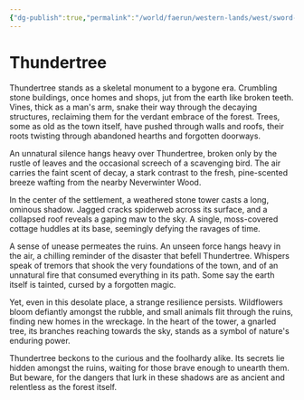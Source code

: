 ```yaml
---
{"dg-publish":true,"permalink":"/world/faerun/western-lands/west/sword-coast/neverwinter-wood/thundertree/"}
---
```



# Thundertree

Thundertree stands as a skeletal monument to a bygone era. Crumbling stone buildings, once homes and shops, jut from the earth like broken teeth. Vines, thick as a man's arm, snake their way through the decaying structures, reclaiming them for the verdant embrace of the forest. Trees, some as old as the town itself, have pushed through walls and roofs, their roots twisting through abandoned hearths and forgotten doorways.

An unnatural silence hangs heavy over Thundertree, broken only by the rustle of leaves and the occasional screech of a scavenging bird. The air carries the faint scent of decay, a stark contrast to the fresh, pine-scented breeze wafting from the nearby Neverwinter Wood.

In the center of the settlement, a weathered stone tower casts a long, ominous shadow. Jagged cracks spiderweb across its surface, and a collapsed roof reveals a gaping maw to the sky. A single, moss-covered cottage huddles at its base, seemingly defying the ravages of time.

A sense of unease permeates the ruins. An unseen force hangs heavy in the air, a chilling reminder of the disaster that befell Thundertree. Whispers speak of tremors that shook the very foundations of the town, and of an unnatural fire that consumed everything in its path. Some say the earth itself is tainted, cursed by a forgotten magic.

Yet, even in this desolate place, a strange resilience persists. Wildflowers bloom defiantly amongst the rubble, and small animals flit through the ruins, finding new homes in the wreckage. In the heart of the tower, a gnarled tree, its branches reaching towards the sky, stands as a symbol of nature's enduring power.

Thundertree beckons to the curious and the foolhardy alike. Its secrets lie hidden amongst the ruins, waiting for those brave enough to unearth them. But beware, for the dangers that lurk in these shadows are as ancient and relentless as the forest itself.